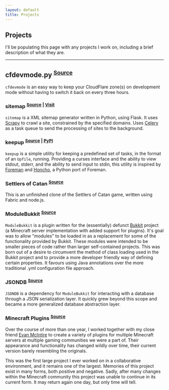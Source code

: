 ```yaml
---
layout: default
title: Projects
---
```


## Projects

I'll be populating this page with any projects I work on, including a brief description of what they are.

* * *

## cfdevmode.py <sup>[Source](https://github.com/parryjacob/cfdevmode)</sup>

`cfdevmode` is an easy way to keep your CloudFlare zone(s) on development mode without having to switch it back on
every three hours.

### sitemap <sup>[Source](https://github.com/parryjacob/sitemap) | [Visit](http://p.jacobparry.ca/sitemap/)</sup>

`sitemap` is a XML sitemap generator written in Python, using Flask. It uses [Scrapy](http://scrapy.org/) to crawl a
site, constrained by the specified domains. Uses [Celery](http://www.celeryproject.org/) as a task queue to send the
processing of sites to the background.

### keepup <sup>[Source](https://github.com/parryjacob/keepup) | [PyPI](https://pypi.python.org/pypi/keepup)</sup>

`keepup` is a simple utility for keeping a predefined set of tasks, in the format of an `Upfile`, running. Providing a
curses interface and the ability to view stdout, stderr, and the ability to send input to stdin, this utility is
inspired by [Foreman](https://github.com/ddollar/foreman) and [Honcho](https://github.com/nickstenning/honcho), a Python
port of Foreman.

### Settlers of Catan <sup>[Source](https://github.com/parryjacob/settlers-of-catan)</sup>

This is an unfinished clone of the Settlers of Catan game, written using Fabric and node.js.

### ModuleBukkit <sup>[Source](https://github.com/parryjacob/ModuleBukkit)</sup>

`ModuleBukkit` is a plugin written for the (essentially) defunct [Bukkit](http://bukkit.org) project (a Minecraft server
implementation with added support for plugins). It's goal was to allow "modules" to be loaded in as a replacement for
some of the functionality provided by Bukkit. These modules were intended to be smaller pieces of code rather than
larger self-contained projects. This was born out of a desire to circumvent the method of class loading used in the
Bukkit project and to provide a more developer friendly way of defining certain properties. It favours using Java
annotations over the more traditional .yml configuration file approach.

### JSONDB <sup>[Source](https://github.com/parryjacob/JSONDB)</sup>

`JSONDB` is a dependency for `ModuleBukkit` for interacting with a database through a JSON serialization layer. It
quickly grew beyond this scope and became a more generalized database abstraction layer.

### Minecraft Plugins <sup>[Source](https://github.com/parryjacob/mc)</sup>

Over the course of more than one year, I worked together with my close friend [Evan McIntire](http://evanmcintire.com/)
to create a variety of plugins for multiple Minecraft servers at multiple gaming communities we were a part of. Their
appearance and functionality has changed wildly over time, their current version barely resembling the originals.

This was the first large project I ever worked on in a collaborative environment, and it remains one of the largest.
Memories of this project exist in many forms, both positive and negative. Sadly, after many changes within the Minecraft
community this project was unable to continue in its current form. It may return again one day, but only time will tell.
